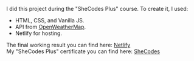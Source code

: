 I did this project during the "SheCodes Plus" course. To create it, I used:<br/>
<ul>
<li>HTML, CSS, and Vanilla JS.</li>
<li>API from <a href="https://openweathermap.org/">OpenWeatherMap</a>.</li>
<li>Netlify for hosting.</li>
</ul>
The final working result you can find here: <a href="https://marvelous-crumble-fa8f20.netlify.app/">Netlify</a> <br/>
My "SheCodes Plus" certificate you can find here: <a href="https://www.shecodes.io/certificates/1187bf11df5df5020d21e4573a2ac874">SheCodes</a>
